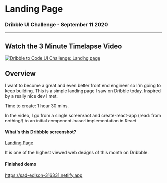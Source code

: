 # Landing Page

### Dribble UI Challenge - September 11 2020

-------- 

## Watch the 3 Minute Timelapse Video

[![Dribble to Code UI Challenge: Landing page
](https://user-images.githubusercontent.com/16810128/92987465-6cb04b80-f477-11ea-9de2-eb88dd80ea0b.png)](https://www.youtube.com/watch?v=46nTARC1hSI "Dribbble UI Challenge - July 2019 [Timelapse 200x] 4K")


## Overview

I want to become a great and even better front end engineer so I'm going to keep building. This is a simple landing page I saw on Dribble today. Inspired by a really nice dev I met. 

Time to create: 1 hour 30 mins.

In the video, I go from a single screenshot and create-react-app (read: from nothing!) to an initial component-based implementation in React.


#### What's this Dribbble screenshot?

[Landing Page](https://dribbble.com/shots/14181748-Online-training-Proom)

It is one of the highest viewed web designs of this month on Dribbble.

#### Finished demo

[ https://sad-edison-316331.netlify.app
]( https://sad-edison-316331.netlify.app)
